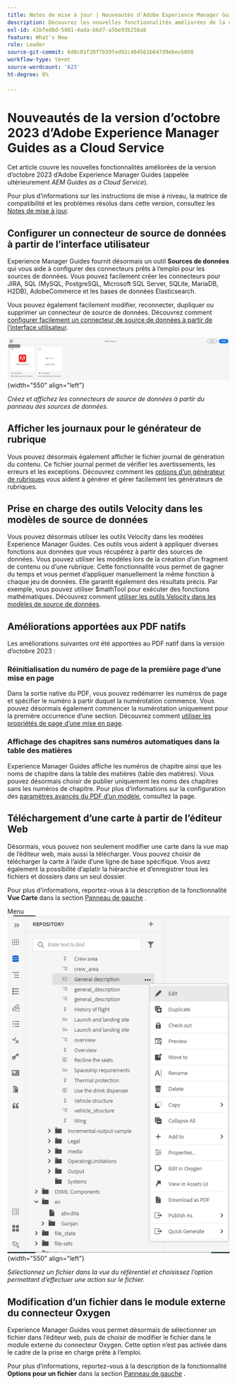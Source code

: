 ```yaml
---
title: Notes de mise à jour | Nouveautés d’Adobe Experience Manager Guides, version d’octobre 2023
description: Découvrez les nouvelles fonctionnalités améliorées de la version d’octobre 2023 d’Adobe Experience Manager Guides as a Cloud Service.
exl-id: 41bfed0d-5901-4ada-b6d7-a5be93b25ba8
feature: What's New
role: Leader
source-git-commit: 6d8c01f20f7b59fed92c404561b647d9ebecb050
workflow-type: tm+mt
source-wordcount: '623'
ht-degree: 0%

---
```


# Nouveautés de la version d’octobre 2023 d’Adobe Experience Manager Guides as a Cloud Service

Cet article couvre les nouvelles fonctionnalités améliorées de la version d’octobre 2023 d’Adobe Experience Manager Guides (appelée ultérieurement *AEM Guides as a Cloud Service*).

Pour plus d’informations sur les instructions de mise à niveau, la matrice de compatibilité et les problèmes résolus dans cette version, consultez les [Notes de mise à jour](release-notes-2023-10-0.md).


## Configurer un connecteur de source de données à partir de l’interface utilisateur

Experience Manager Guides fournit désormais un outil **Sources de données** qui vous aide à configurer des connecteurs prêts à l’emploi pour les sources de données. Vous pouvez facilement créer les connecteurs pour JIRA, SQL (MySQL, PostgreSQL, Microsoft SQL Server, SQLite, MariaDB, H2DB), AdobeCommerce et les bases de données Elasticsearch.

Vous pouvez également facilement modifier, reconnecter, dupliquer ou supprimer un connecteur de source de données. Découvrez comment [configurer facilement un connecteur de source de données à partir de l’interface utilisateur](../cs-install-guide/conf-data-source-connector-tools.md).

![Connecteurs de source de données répertoriés dans le panneau des sources de données](assets/data-sources-create-window.png){width="550" align="left"}

*Créez et affichez les connecteurs de source de données à partir du panneau des sources de données.*

## Afficher les journaux pour le générateur de rubrique

Vous pouvez désormais également afficher le fichier journal de génération du contenu. Ce fichier journal permet de vérifier les avertissements, les erreurs et les exceptions.  Découvrez comment les [options d’un générateur de rubriques](../user-guide/web-editor-content-snippet.md#options-for-a-topic-generator) vous aident à générer et gérer facilement les générateurs de rubriques.

## Prise en charge des outils Velocity dans les modèles de source de données

Vous pouvez désormais utiliser les outils Velocity dans les modèles Experience Manager Guides. Ces outils vous aident à appliquer diverses fonctions aux données que vous récupérez à partir des sources de données. Vous pouvez utiliser les modèles lors de la création d’un fragment de contenu ou d’une rubrique. Cette fonctionnalité vous permet de gagner du temps et vous permet d’appliquer manuellement la même fonction à chaque jeu de données.  Elle garantit également des résultats précis.
Par exemple, vous pouvez utiliser $mathTool pour exécuter des fonctions mathématiques.
Découvrez comment [utiliser les outils Velocity dans les modèles de source de données](../user-guide/web-editor-content-snippet.md#use-velocity-tools).


## Améliorations apportées aux PDF natifs

Les améliorations suivantes ont été apportées au PDF natif dans la version d’octobre 2023 :

### Réinitialisation du numéro de page de la première page d’une mise en page

Dans la sortie native du PDF, vous pouvez redémarrer les numéros de page et spécifier le numéro à partir duquel la numérotation commence. Vous pouvez désormais également commencer la numérotation uniquement pour la première occurrence d’une section.
Découvrez comment [utiliser les propriétés de page d’une mise en page](../native-pdf/design-page-layout.md#page-props-page-layout).


### Affichage des chapitres sans numéros automatiques dans la table des matières

Experience Manager Guides affiche les numéros de chapitre ainsi que les noms de chapitre dans la table des matières (table des matières). Vous pouvez désormais choisir de publier uniquement les noms des chapitres sans les numéros de chapitre. Pour plus d’informations sur la configuration des [paramètres avancés du PDF d’un modèle](../native-pdf/components-pdf-template.md#advanced-pdf-settings), consultez la page.

## Téléchargement d’une carte à partir de l’éditeur Web

Désormais, vous pouvez non seulement modifier une carte dans la vue map de l’éditeur web, mais aussi la télécharger. Vous pouvez choisir de télécharger la carte à l’aide d’une ligne de base spécifique. Vous avez également la possibilité d’aplatir la hiérarchie et d’enregistrer tous les fichiers et dossiers dans un seul dossier.

Pour plus d’informations, reportez-vous à la description de la fonctionnalité **Vue Carte** dans la section [Panneau de gauche](../user-guide/web-editor-features.md#id2051EA0M0HS) .

Menu ![options d’un fichier dans la vue de référentiel](assets/options-menu-repo-view-file-level-2310.png){width="550" align="left"}

*Sélectionnez un fichier dans la vue du référentiel et choisissez l’option permettant d’effectuer une action sur le fichier.*

## Modification d’un fichier dans le module externe du connecteur Oxygen

Experience Manager Guides vous permet désormais de sélectionner un fichier dans l’éditeur web, puis de choisir de modifier le fichier dans le module externe du connecteur Oxygen. Cette option n’est pas activée dans le cadre de la prise en charge prête à l’emploi.

Pour plus d’informations, reportez-vous à la description de la fonctionnalité **Options pour un fichier** dans la section [Panneau de gauche](../user-guide/web-editor-features.md#id2051EA0M0HS) .

